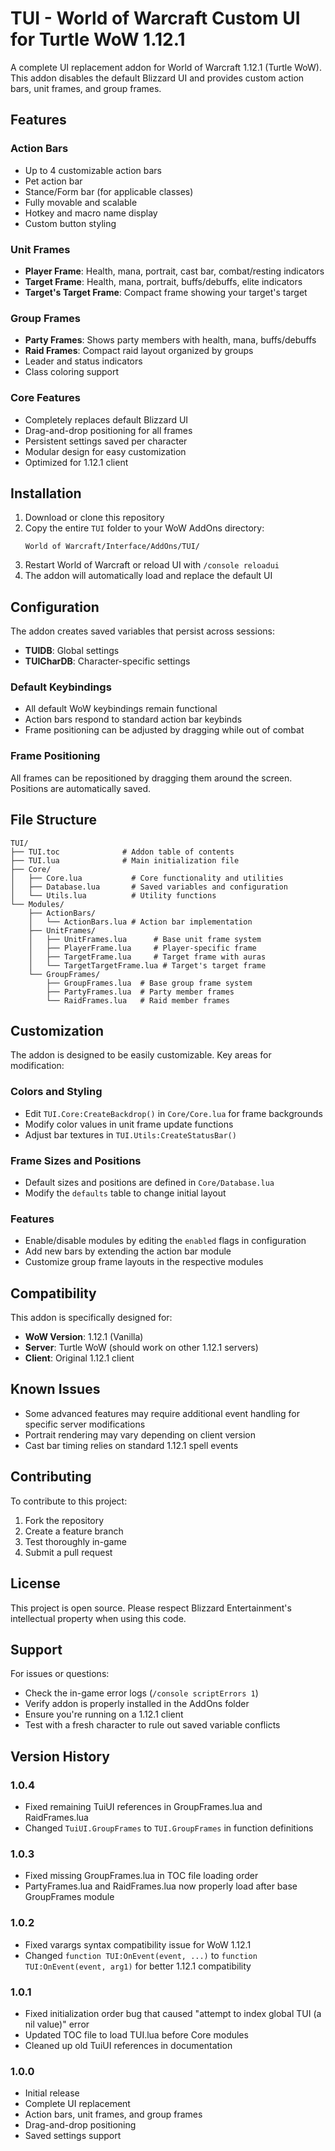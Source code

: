 # TUI - World of Warcraft Custom UI for Turtle WoW 1.12.1

A complete UI replacement addon for World of Warcraft 1.12.1 (Turtle WoW). This addon disables the default Blizzard UI and provides custom action bars, unit frames, and group frames.

## Features

### Action Bars
- Up to 4 customizable action bars
- Pet action bar
- Stance/Form bar (for applicable classes)
- Fully movable and scalable
- Hotkey and macro name display
- Custom button styling

### Unit Frames
- **Player Frame**: Health, mana, portrait, cast bar, combat/resting indicators
- **Target Frame**: Health, mana, portrait, buffs/debuffs, elite indicators
- **Target's Target Frame**: Compact frame showing your target's target

### Group Frames
- **Party Frames**: Shows party members with health, mana, buffs/debuffs
- **Raid Frames**: Compact raid layout organized by groups
- Leader and status indicators
- Class coloring support

### Core Features
- Completely replaces default Blizzard UI
- Drag-and-drop positioning for all frames
- Persistent settings saved per character
- Modular design for easy customization
- Optimized for 1.12.1 client

## Installation

1. Download or clone this repository
2. Copy the entire `TUI` folder to your WoW AddOns directory:
   ```
   World of Warcraft/Interface/AddOns/TUI/
   ```
3. Restart World of Warcraft or reload UI with `/console reloadui`
4. The addon will automatically load and replace the default UI

## Configuration

The addon creates saved variables that persist across sessions:

- **TUIDB**: Global settings
- **TUICharDB**: Character-specific settings

### Default Keybindings
- All default WoW keybindings remain functional
- Action bars respond to standard action bar keybinds
- Frame positioning can be adjusted by dragging while out of combat

### Frame Positioning
All frames can be repositioned by dragging them around the screen. Positions are automatically saved.

## File Structure

```
TUI/
├── TUI.toc              # Addon table of contents
├── TUI.lua              # Main initialization file
├── Core/
│   ├── Core.lua           # Core functionality and utilities
│   ├── Database.lua       # Saved variables and configuration
│   └── Utils.lua          # Utility functions
└── Modules/
    ├── ActionBars/
    │   └── ActionBars.lua # Action bar implementation
    ├── UnitFrames/
    │   ├── UnitFrames.lua      # Base unit frame system
    │   ├── PlayerFrame.lua     # Player-specific frame
    │   ├── TargetFrame.lua     # Target frame with auras
    │   └── TargetTargetFrame.lua # Target's target frame
    └── GroupFrames/
        ├── GroupFrames.lua  # Base group frame system
        ├── PartyFrames.lua  # Party member frames
        └── RaidFrames.lua   # Raid member frames
```

## Customization

The addon is designed to be easily customizable. Key areas for modification:

### Colors and Styling
- Edit `TUI.Core:CreateBackdrop()` in `Core/Core.lua` for frame backgrounds
- Modify color values in unit frame update functions
- Adjust bar textures in `TUI.Utils:CreateStatusBar()`

### Frame Sizes and Positions
- Default sizes and positions are defined in `Core/Database.lua`
- Modify the `defaults` table to change initial layout

### Features
- Enable/disable modules by editing the `enabled` flags in configuration
- Add new bars by extending the action bar module
- Customize group frame layouts in the respective modules

## Compatibility

This addon is specifically designed for:
- **WoW Version**: 1.12.1 (Vanilla)
- **Server**: Turtle WoW (should work on other 1.12.1 servers)
- **Client**: Original 1.12.1 client

## Known Issues

- Some advanced features may require additional event handling for specific server modifications
- Portrait rendering may vary depending on client version
- Cast bar timing relies on standard 1.12.1 spell events

## Contributing

To contribute to this project:
1. Fork the repository
2. Create a feature branch
3. Test thoroughly in-game
4. Submit a pull request

## License

This project is open source. Please respect Blizzard Entertainment's intellectual property when using this code.

## Support

For issues or questions:
- Check the in-game error logs (`/console scriptErrors 1`)
- Verify addon is properly installed in the AddOns folder
- Ensure you're running on a 1.12.1 client
- Test with a fresh character to rule out saved variable conflicts

## Version History

### 1.0.4
- Fixed remaining TuiUI references in GroupFrames.lua and RaidFrames.lua
- Changed `TuiUI.GroupFrames` to `TUI.GroupFrames` in function definitions

### 1.0.3
- Fixed missing GroupFrames.lua in TOC file loading order
- PartyFrames.lua and RaidFrames.lua now properly load after base GroupFrames module

### 1.0.2
- Fixed varargs syntax compatibility issue for WoW 1.12.1
- Changed `function TUI:OnEvent(event, ...)` to `function TUI:OnEvent(event, arg1)` for better 1.12.1 compatibility

### 1.0.1
- Fixed initialization order bug that caused "attempt to index global TUI (a nil value)" error
- Updated TOC file to load TUI.lua before Core modules
- Cleaned up old TuiUI references in documentation

### 1.0.0
- Initial release
- Complete UI replacement
- Action bars, unit frames, and group frames
- Drag-and-drop positioning
- Saved settings support

